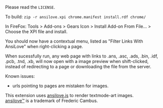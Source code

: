 Please read the `LICENSE`.

To build: `zip -r ansilove.xpi chrome.manifest install.rdf chrome/`

In FireFox: Tools > Add-ons > Gears Icon > Install Add-on From File... > Choose the XPI file and install.

You should now have a contextual menu, listed as "Filter Links With AnsiLove" when right-clicking a page.

When sucessfully run, any web page with links to .ans, .asc, .ads, .bin, .idf, .pcb, .tnd, .xb,  will now open with a image preview when shift-clicked, instead of redirecting to a page or downloading the file from the server.

Known issues:
- urls pointing to pages are mistaken for images.

This extension uses [ansilove.js][1] to render textmode-art images.  
[ansilove™][2] is a trademark of Frederic Cambus.

[1]: http://andyherbert.github.io/ansilove.js/
[2]: https://github.com/fcambus/ansilove